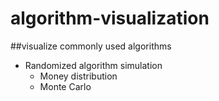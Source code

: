 # algorithm-visualization
##visualize commonly used algorithms

- Randomized algorithm simulation
    - Money distribution
    - Monte Carlo
